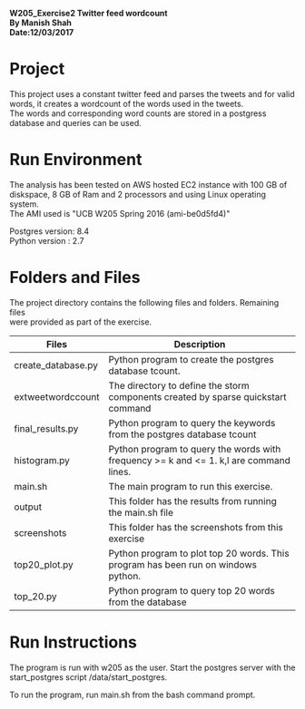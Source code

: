 **W205_Exercise2 Twitter feed wordcount**      
**By Manish Shah**  
**Date:12/03/2017**  

# Project  

This project uses a constant twitter feed and parses the tweets and for valid words, it creates a wordcount of the words used in the tweets.  
The words and corresponding word counts are stored in a postgress database and queries can be used. 

# Run Environment

The analysis has been tested on AWS hosted EC2 instance with 100 GB of diskspace, 8 GB of Ram and 2 processors and using Linux operating system.  
The AMI used is "UCB W205 Spring 2016 (ami-be0d5fd4)"  

Postgres version: 8.4  
Python version : 2.7

# Folders and Files  

The project directory contains the following files and folders. Remaining files  
were provided as part of the exercise.  


Files | Description
------|-------------
create_database.py | Python program to create the postgres database tcount.  
extweetwordccount | The directory to define the storm components created by sparse quickstart command  
final_results.py | Python program to query the keywords from the postgres database tcount    
histogram.py | Python program to query the words with frequency >= k and <= 1. k,l are command lines.  
main.sh | The main program to run this exercise.  
output | This folder has the results from running the main.sh file  
screenshots | This folder has the screenshots from this exercise  
top20_plot.py | Python program to plot top 20 words. This program has been run on windows python.  
top_20.py | Python program to query top 20 words from the database  

# Run Instructions   

The program is run with w205 as the user. Start the postgres server with the start_postgres script /data/start_postgres.   

To run the program, run main.sh from the bash command prompt. 



